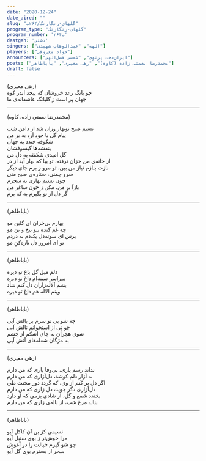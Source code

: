 ```yaml
---
date: "2020-12-24"
date_aired: ""
slug: "گلهای-رنگارنگ/۲۶۴ب"
program_type: "گلهای-رنگارنگ"
program_number: '۲۶۴ب'
dastgah: 'دشتی'
singers: ["الهه", "عبدالوهاب شهیدی"]
players: ["جواد معروفی"]
announcers: ["ایران‌دخت پرتوی", "شمسی فضل‌الهی"]
poets: ["محمدرضا نعمتی زاده (کاوه)", "رهی معیری", "باباطاهر"]
draft: false
---
```


(رهی معیری)  
چو بانگ رعد خروشان که پیچد اندر کوه  
جهان پر است ز گلبانگ عاشقانه‌ی ما  

---  

(محمدرضا نعمتی زاده، کاوه)  

نسیم صبح نوبهار وزان شد از دامن شب  
پیام گل با خود آرد به بر من  
شکوفه خندد به جهان  
بنفشه‌ها گیسوفشان  
گل امیدی شکفته به دل من  
از خانه‌ی من خزان نرفته، تو بیا که بهار آید از در  
نازت بنازم نیاز من بین، تو مرو ز برم جای دیگر  
سرو چمنی، ستاره‌ی صبح منی  
چون نسیم بهاری به سحرم  
بازآ برِ من، مکن ز خون ساغر من  
گر دل از تو بگیرم به که برم  

---  

(باباطاهر)  

بهارم بی‌خزان ای گلبن مو  
چه غم کنده ببو بیخ و بن مو  
برس ای سوته‌دل یک‌دم به دردم  
تو ای امروز دل تازه‌کنِ مو  

---  

(باباطاهر)  

دلم میل گل باغ تو دیره  
سراسر سینه‌ام داغ تو دیره  
بشم آلاله‌زاران دل کنم شاد  
وینم آلاله هم داغ تو دیره  

---  

(باباطاهر)  

چه شو بی تو سرم بر بالش آیی  
چو نِی از استخوانم نالش آیی  
شوی هجران به جای اشکم از چشم  
به مژگان شعله‌های آتش آیی  

---  

(رهی معیری)  

نداند رسم یاری، بی‌وفا یاری که من دارم  
به آزار دلم کوشد، دل‌آزاری که من دارم  
اگر دل بر کَنم از وی، که گردد دور محنت طی  
دل‌آزاری دگر جوید، دلِ زاری که من دارم  
بخندد شمع و گل، از شادی بزمی که او دارد  
بنالد مرغ شب، از ناله‌ی زاری که من دارم  

---  

(باباطاهر)  

نسیمی کز بن آن کاکل آیو  
مرا خوش‌تر ز بوی سنبل آیو  
چو شو گیرم خیالت را در آغوش  
سحر از بسترم بوی گل آیو  
